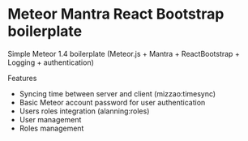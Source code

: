 # Meteor Mantra React Bootstrap boilerplate
Simple Meteor 1.4 boilerplate (Meteor.js + Mantra + ReactBootstrap + Logging + authentication)

Features
- Syncing time between server and client (mizzao:timesync)
- Basic Meteor account password for user authentication
- Users roles integration (alanning:roles)
- User management
- Roles management


